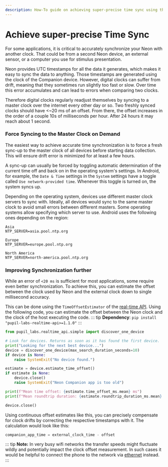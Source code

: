 ```yaml
---
description: How-To guide on achieving super-precise time sync using the real-time API.
---
```


# Achieve super-precise Time Sync
For some applications, it is critical to accurately synchronize your Neon with another clock. That could be from a second Neon device, an external sensor, or a computer you use for stimulus presentation. 

Neon provides UTC timestamps for all the data it generates, which makes it easy to sync the data to anything. Those timestamps are generated using the clock of the Companion device. However, digital clocks can suffer from drift, meaning that they sometimes run slightly too fast or slow. Over time this error accumulates and can lead to errors when comparing two clocks.

Therefore digital clocks regularly readjust themselves by syncing to a master clock over the internet every other day or so. Two freshly synced clocks should have <~20 ms of an offset. From there, the offset increases in the order of a couple 10s of milliseconds per hour. After 24 hours it may reach about 1 second.


### Force Syncing to the Master Clock on Demand
The easiest way to achieve accurate time synchronization is to force a fresh sync-up to the master clock of all devices before starting data collection. This will ensure drift error is minimized for at least a few hours.

A sync-up can usually be forced by toggling automatic determination of the current time off and back on in the operating system's settings. In Android, for example, the `Date & Time` settings in the `System` settings have a toggle called `Use network-provided time`. Whenever this toggle is turned on, the system syncs up.

Depending on the operating system, devices use different master clock servers to sync with. Ideally, all devices would sync to the same master clock to avoid small errors between different masters. Some operating systems allow specifying which server to use. Android uses the following ones depending on the region:

```
Asia
NTP_SERVER=asia.pool.ntp.org

Europe
NTP_SERVER=europe.pool.ntp.org

North America
NTP_SERVER=north-america.pool.ntp.org
```

### Improving Synchronization further
While an error of `<20 ms` is sufficient for most applications, some require even better synchronization. To achieve this, you can estimate the offset between the clock used by Neon and the external clock down to single millisecond accuracy.

This can be done using the `TimeOffsetEstimator` of the [real-time API](/neon/how-tos/integrate-with-the-real-time-api/introduction). Using the following code, you can estimate the offset between the Neon clock and the clock of the host executing the code.
::: tip
**Dependency**: `pip install "pupil-labs-realtime-api>=1.1.0"`
:::
```python
from pupil_labs.realtime_api.simple import discover_one_device

# Look for devices. Returns as soon as it has found the first device.
print("Looking for the next best device...")
device = discover_one_device(max_search_duration_seconds=10)
if device is None:
    raise SystemExit("No device found.")

estimate = device.estimate_time_offset()
if estimate is None:
    device.close()
    raise SystemExit("Neon Companion app is too old")

print(f"Mean time offset: {estimate.time_offset_ms.mean} ms")
print(f"Mean roundtrip duration: {estimate.roundtrip_duration_ms.mean} ms")

device.close()
```

Using continuous offset estimates like this, you can precisely compensate for clock drifts by correcting the respective timestamps with it.
The calculation would look like this:
```python
companion_app_time = external_clock_time - offset
```
::: tip
**Note:** In very busy wifi networks the transfer speeds might fluctuate wildly and potentially impact the clock offset measurement. In such cases it would be helpful to connect the phone to the network via [ethernet](/neon/glasses-and-companion/companion-device/#using-a-usb-c-hub) instead.
:::